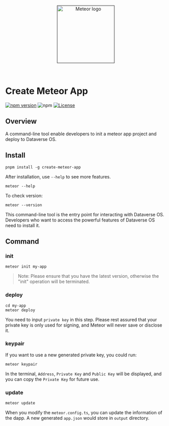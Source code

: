 <br/>
<p align="center">
<a href=" " target="_blank">
<img src="https://avatars.githubusercontent.com/u/118692557?s=200&v=4" width="180" alt="Meteor logo">
</a >
</p >
<br/>

# Create Meteor App

[![npm version](https://img.shields.io/npm/v/create-meteor-app.svg)](https://www.npmjs.com/package/create-meteor-app)
![npm](https://img.shields.io/npm/dw/create-meteor-app)
[![License](https://img.shields.io/npm/l/create-meteor-app.svg)](https://github.com/meteor-web3/create-meteor-app/blob/main/LICENSE.md)

## Overview

A command-line tool enable developers to init a meteor app project and deploy
to Dataverse OS.

## Install

```
pnpm install -g create-meteor-app
```

After installation, use `--help` to see more features.

```
meteor --help
```

To check version:

```
meteor --version
```

This command-line tool is the entry point for interacting with Dataverse OS.
Developers who want to access the powerful features of Dataverse OS need to
install it.

## Command

### init

```
meteor init my-app
```

> Note: Please ensure that you have the latest version, otherwise the "init"
> operation will be terminated.

### deploy

```
cd my-app
meteor deploy
```

You need to input `private key` in this step. Please rest assured that your
private key is only used for signing, and Meteor will never save or disclose
it.

### keypair

If you want to use a new generated private key, you could run:

```
meteor keypair
```

In the terminal, `Address`, `Private Key` and `Public Key` will be displayed,
and you can copy the `Private Key` for future use.

### update

```
meteor update
```

When you modify the `meteor.config.ts`, you can update the information of the
dapp. A new generated `app.json` would store in `output` directory.
